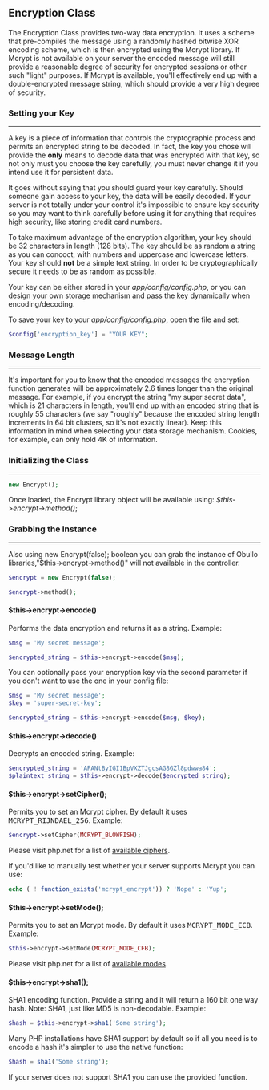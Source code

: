 ## Encryption Class

The Encryption Class provides two-way data encryption. It uses a scheme that pre-compiles the message using a randomly hashed bitwise XOR encoding scheme, which is then encrypted using the Mcrypt library. If Mcrypt is not available on your server the encoded message will still provide a reasonable degree of security for encrypted sessions or other such "light" purposes. If Mcrypt is available, you'll effectively end up with a double-encrypted message string, which should provide a very high degree of security.

### Setting your Key

------

A key is a piece of information that controls the cryptographic process and permits an encrypted string to be decoded. In fact, the key you chose will provide the <b>only</b> means to decode data that was encrypted with that key, so not only must you choose the key carefully, you must never change it if you intend use it for persistent data.

It goes without saying that you should guard your key carefully. Should someone gain access to your key, the data will be easily decoded. If your server is not totally under your control it's impossible to ensure key security so you may want to think carefully before using it for anything that requires high security, like storing credit card numbers.

To take maximum advantage of the encryption algorithm, your key should be 32 characters in length (128 bits). The key should be as random a string as you can concoct, with numbers and uppercase and lowercase letters. Your key should <b>not</b> be a simple text string. In order to be cryptographically secure it needs to be as random as possible.

Your key can be either stored in your <dfn>app/config/config.php</dfn>, or you can design your own storage mechanism and pass the key dynamically when encoding/decoding.

To save your key to your <dfn>app/config/config.php</dfn>, open the file and set:

```php
$config['encryption_key'] = "YOUR KEY";
```

### Message Length

------

It's important for you to know that the encoded messages the encryption function generates will be approximately 2.6 times longer than the original message. For example, if you encrypt the string "my super secret data", which is 21 characters in length, you'll end up with an encoded string that is roughly 55 characters (we say "roughly" because the encoded string length increments in 64 bit clusters, so it's not exactly linear). Keep this information in mind when selecting your data storage mechanism. Cookies, for example, can only hold 4K of information.

### Initializing the Class

------

```php
new Encrypt();
```

Once loaded, the Encrypt library object will be available using: <dfn>$this->encrypt->method()</dfn>;

### Grabbing the Instance

------

Also using new Encrypt(false); boolean you can grab the instance of Obullo libraries,"$this->encrypt->method()" will not available in the controller.

```php
$encrypt = new Encrypt(false);

$encrypt->method();
```

#### $this->encrypt->encode()

Performs the data encryption and returns it as a string. Example:

```php
$msg = 'My secret message';

$encrypted_string = $this->encrypt->encode($msg);
```

You can optionally pass your encryption key via the second parameter if you don't want to use the one in your config file:

```php
$msg = 'My secret message';
$key = 'super-secret-key';

$encrypted_string = $this->encrypt->encode($msg, $key);
```

#### $this->encrypt->decode()

Decrypts an encoded string. Example:

```php
$encrypted_string = 'APANtByIGI1BpVXZTJgcsAG8GZl8pdwwa84';
$plaintext_string = $this->encrypt->decode($encrypted_string);
```


#### $this->encrypt->setCipher();

Permits you to set an Mcrypt cipher. By default it uses <samp>MCRYPT_RIJNDAEL_256</samp>. Example:

```php
$encrypt->setCipher(MCRYPT_BLOWFISH);
```

Please visit php.net for a list of [available ciphers](http://php.net/mcrypt).

If you'd like to manually test whether your server supports Mcrypt you can use:

```php
echo ( ! function_exists('mcrypt_encrypt')) ? 'Nope' : 'Yup';
```

#### $this->encrypt->setMode();

Permits you to set an Mcrypt mode. By default it uses <samp>MCRYPT_MODE_ECB</samp>. Example:

```php
$this->encrypt->setMode(MCRYPT_MODE_CFB);
```

Please visit php.net for a list of [available modes](http://php.net/mcrypt).

#### $this->encrypt->sha1();

SHA1 encoding function. Provide a string and it will return a 160 bit one way hash. Note: SHA1, just like MD5 is non-decodable. Example:

```php
$hash = $this->encrypt->sha1('Some string');
```

Many PHP installations have SHA1 support by default so if all you need is to encode a hash it's simpler to use the native function:

```php
$hash = sha1('Some string');
```

If your server does not support SHA1 you can use the provided function.